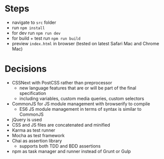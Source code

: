 # Steps

- navigate to `src` folder
- run `npm install`
- for dev run `npm run dev`
- for build + test run `npm run build`
- preview `index.html` in browser (tested on latest Safari Mac and Chrome Mac)

# Decisions

- CSSNext with PostCSS rather than preprocessor
  - new language features that are or will be part of the final specification
  - including variables, custom media queries, custom selectors
- CommonJS for JS module management with browserify to compile
  - ES6 JS module management in terms of syntax is similar to CommonJS
- jQuery is used
- CSS and JS files are concatenated and minified
- Karma as test runner
- Mocha as test framework
- Chai as assertion library
  - supports both TDD and BDD assertions 
- npm as task manager and runner instead of Grunt or Gulp
